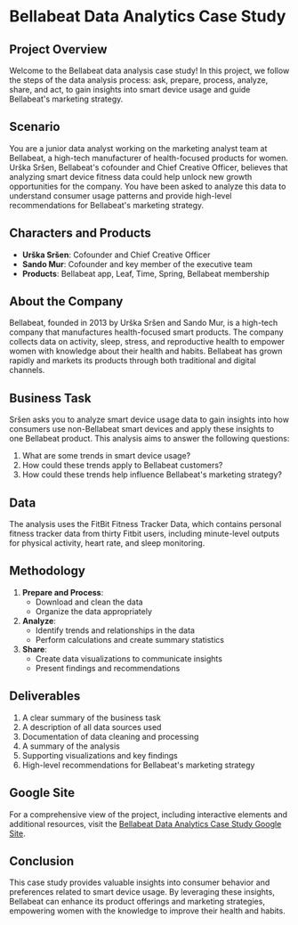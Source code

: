 # Bellabeat Data Analytics Case Study

## Project Overview
Welcome to the Bellabeat data analysis case study! In this project, we follow the steps of the data analysis process: ask, prepare, process, analyze, share, and act, to gain insights into smart device usage and guide Bellabeat's marketing strategy.

## Scenario
You are a junior data analyst working on the marketing analyst team at Bellabeat, a high-tech manufacturer of health-focused products for women. Urška Sršen, Bellabeat's cofounder and Chief Creative Officer, believes that analyzing smart device fitness data could help unlock new growth opportunities for the company. You have been asked to analyze this data to understand consumer usage patterns and provide high-level recommendations for Bellabeat's marketing strategy.

## Characters and Products
- **Urška Sršen**: Cofounder and Chief Creative Officer
- **Sando Mur**: Cofounder and key member of the executive team
- **Products**: Bellabeat app, Leaf, Time, Spring, Bellabeat membership

## About the Company
Bellabeat, founded in 2013 by Urška Sršen and Sando Mur, is a high-tech company that manufactures health-focused smart products. The company collects data on activity, sleep, stress, and reproductive health to empower women with knowledge about their health and habits. Bellabeat has grown rapidly and markets its products through both traditional and digital channels.

## Business Task
Sršen asks you to analyze smart device usage data to gain insights into how consumers use non-Bellabeat smart devices and apply these insights to one Bellabeat product. This analysis aims to answer the following questions:
1. What are some trends in smart device usage?
2. How could these trends apply to Bellabeat customers?
3. How could these trends help influence Bellabeat's marketing strategy?

## Data
The analysis uses the FitBit Fitness Tracker Data, which contains personal fitness tracker data from thirty Fitbit users, including minute-level outputs for physical activity, heart rate, and sleep monitoring.

## Methodology
1. **Prepare and Process**:
   - Download and clean the data
   - Organize the data appropriately
2. **Analyze**:
   - Identify trends and relationships in the data
   - Perform calculations and create summary statistics
3. **Share**:
   - Create data visualizations to communicate insights
   - Present findings and recommendations

## Deliverables
1. A clear summary of the business task
2. A description of all data sources used
3. Documentation of data cleaning and processing
4. A summary of the analysis
5. Supporting visualizations and key findings
6. High-level recommendations for Bellabeat's marketing strategy

## Google Site
For a comprehensive view of the project, including interactive elements and additional resources, visit the [Bellabeat Data Analytics Case Study Google Site]((https://sites.google.com/view/bellabeat-case-study/home)).

## Conclusion
This case study provides valuable insights into consumer behavior and preferences related to smart device usage. By leveraging these insights, Bellabeat can enhance its product offerings and marketing strategies, empowering women with the knowledge to improve their health and habits.
